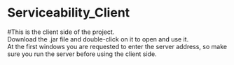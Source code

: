# Serviceability_Client
#This is the client side of the project.    
Download the .jar file and double-click on it to open and use it.   
At the first windows you are requested to enter the server address,
 so make sure you run the server before using the client side.

